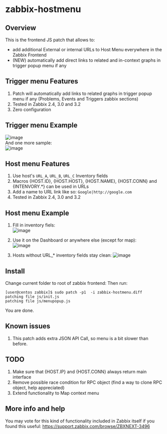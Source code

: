 # zabbix-hostmenu  

## Overview  
This is the frontend JS patch that allows to:
- add additional External or internal URLs to Host Menu everywhere in the Zabbix Frontend  
- (NEW) automatically add direct links to related and in-context graphs in trigger popup menu if any


## Trigger menu Features  

1. Patch will automatically add links to related graphs in trigger popup menu if any (Problems, Events and Triggers zabbix sections)  
2. Tested in Zabbix 2.4, 3.0 and 3.2  
3. Zero configuration  


## Trigger menu Example  
![image](https://cloud.githubusercontent.com/assets/14870891/22647372/261e7062-ec82-11e6-8ea7-7327dae6ee31.png)  
And one more sample:  
![image](https://cloud.githubusercontent.com/assets/14870891/22647411/599f9538-ec82-11e6-9d80-5e7c53a89090.png)


## Host menu Features  

1. Use host's `URL_A`, `URL_B`, `URL_C` Inventory fields    
2. Macros {HOST.ID}, {HOST.HOST}, {HOST.NAME}, {HOST.CONN} and {INTENVORY.*} can be used in URLs  
3. Add a name to URL link like so: `Google|http://google.com`  
4. Tested in Zabbix 2.4, 3.0 and 3.2  


## Host menu Example  
1. Fill in inventory fiels:  
![image](https://cloud.githubusercontent.com/assets/14870891/21094122/6764a7d2-c066-11e6-805c-6941181ce078.png)  

2. Use it on the Dashboard or anywhere else (except for map):  
![image](https://cloud.githubusercontent.com/assets/14870891/21094249/21254190-c067-11e6-944c-c252dd8d177f.png)  

3. Hosts without URL_*  inventory fields stay clean:
![image](https://cloud.githubusercontent.com/assets/14870891/21094290/5dd4f8d8-c067-11e6-8015-9263551803d5.png)  

## Install  
Change current folder to root of zabbix frontend:
Then run:  
```
[user@centos zabbix]$ sudo patch -p1  -i zabbix-hostmenu.diff 
patching file js/init.js
patching file js/menupopup.js
```
You are done.  


## Known issues  
1. This patch adds extra JSON API Call, so menu is a bit slower than before.  


## TODO  
1. Make sure that {HOST.IP} and {HOST.CONN} always return main interface   
2. Remove possible race condition for RPC object (find a way to clone RPC object, help appreciated)  
3. Extend functionality to Map context menu  


## More info and help  
You may vote for this kind of functionality included in Zabbix itself if you found this useful:
https://support.zabbix.com/browse/ZBXNEXT-3496
